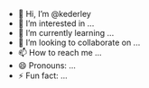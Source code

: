 - 👋 Hi, I’m @kederley
- 👀 I’m interested in ...
- 🌱 I’m currently learning ...
- 💞️ I’m looking to collaborate on ...
- 📫 How to reach me ...
- 😄 Pronouns: ...
- ⚡ Fun fact: ...

<!---
kederley/kederley is a ✨ special ✨ repository because its `README.md` (this file) appears on your GitHub profile.
You can click the Preview link to take a look at your changes.
--->
